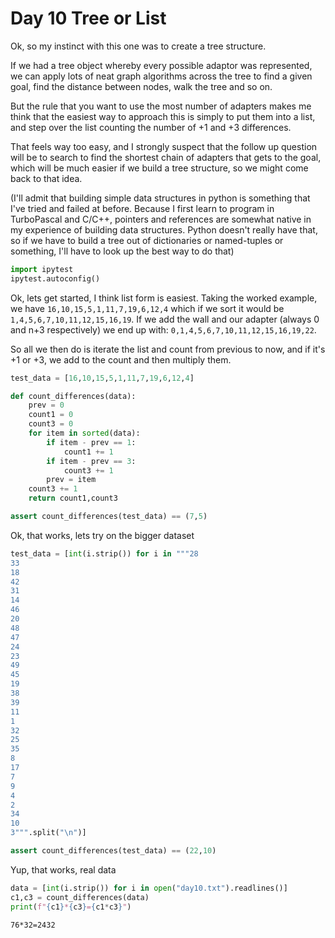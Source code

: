 # Day 10 Tree or List

Ok, so my instinct with this one was to create a tree structure.

If we had a tree object whereby every possible adaptor was represented, we can apply lots of neat graph  algorithms across the tree to find a given goal, find the distance between nodes, walk the tree and so on.

But the rule that you want to use the most number of adapters makes me think that the easiest way to approach this is simply to put them into a list, and step over the list counting the number of +1 and +3 differences.

That feels way too easy, and I strongly suspect that the follow up question will be to search to find the shortest chain of adapters that gets to the goal, which will be much easier if we build a tree structure, so we might come back to that idea.

(I'll admit that building simple data structures in python is something that I've tried and failed at before.  Because I first learn to program in TurboPascal and C/C++, pointers and references are somewhat native in my experience of building data structures.  Python doesn't really have that, so if we have to build a tree out of dictionaries or named-tuples or something, I'll have to look up the best way to do that)


```python
import ipytest
ipytest.autoconfig()
```

Ok, lets get started, I think list form is easiest.
Taking the worked example, we have `16,10,15,5,1,11,7,19,6,12,4` which if we sort it would be `1,4,5,6,7,10,11,12,15,16,19`.
If we add the wall and our adapter (always 0 and n+3 respectively) we end up with:
`0,1,4,5,6,7,10,11,12,15,16,19,22`.

So all we then do is iterate the list and count from previous to now, and if it's +1 or +3, we add to the count and then multiply them.


```python
test_data = [16,10,15,5,1,11,7,19,6,12,4]

def count_differences(data):
    prev = 0
    count1 = 0
    count3 = 0
    for item in sorted(data):
        if item - prev == 1:
            count1 += 1
        if item - prev == 3:
            count3 += 1
        prev = item
    count3 += 1
    return count1,count3

assert count_differences(test_data) == (7,5)
```

Ok, that works, lets try on the bigger dataset


```python
test_data = [int(i.strip()) for i in """28
33
18
42
31
14
46
20
48
47
24
23
49
45
19
38
39
11
1
32
25
35
8
17
7
9
4
2
34
10
3""".split("\n")]

assert count_differences(test_data) == (22,10)
```

Yup, that works, real data


```python
data = [int(i.strip()) for i in open("day10.txt").readlines()]
c1,c3 = count_differences(data)
print(f"{c1}*{c3}={c1*c3}")
```

    76*32=2432

